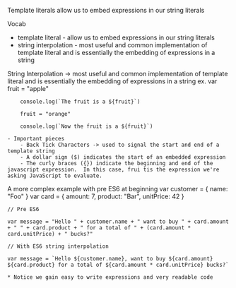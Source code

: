 Template literals allow us to embed expressions in our string literals

Vocab
- template literal - allow us to embed expressions in our string literals
- string interpolation - most useful and common implementation of template literal and is essentially the embedding of expressions in a string

String Interpolation -> most useful and common implementation of template literal and is essentially the embedding of expressions in a string
    ex.
        var fruit = "apple"

        console.log(`The fruit is a ${fruit}`)

        fruit = "orange"

        console.log(`Now the fruit is a ${fruit}`)

    - Important pieces
        - Back Tick Characters -> used to signal the start and end of a template string
        - A dollar sign ($) indicates the start of an embedded expression
        - The curly braces ({}) indicate the beginning and end of the javascript expression.  In this case, frui tis the expression we're asking JavaScript to evaluate.

A more complex example with pre ES6 at beginning
    var customer = {
        name: "Foo"
    }
    var card = {
        amount: 7,
        product: "Bar",
        unitPrice: 42
    }

    // Pre ES6

    var message = "Hello " + customer.name + " want to buy " + card.amount + " " + card.product + " for a total of " + (card.amount * card.unitPrice) + " bucks?"

    // With ES6 string interpolation

    var message = `Hello ${customer.name}, want to buy ${card.amount} ${card.product} for a total of ${card.amount * card.unitPrice} bucks?`

    * Notice we gain easy to write expressions and very readable code